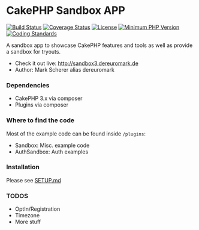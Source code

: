 # CakePHP Sandbox APP
[![Build Status](https://api.travis-ci.org/dereuromark/cakephp-sandbox.png?branch=3.0)](https://travis-ci.org/dereuromark/cakephp-sandbox)
[![Coverage Status](https://coveralls.io/repos/dereuromark/cakephp-sandbox/badge.svg?branch=3.0)](https://coveralls.io/r/dereuromark/cakephp-sandbox)
[![License](https://poser.pugx.org/dereuromark/cakephp-sandbox/license.svg)](https://packagist.org/packages/dereuromark/cakephp-sandbox)
[![Minimum PHP Version](http://img.shields.io/badge/php-%3E%3D%205.4-8892BF.svg)](https://php.net/)
[![Coding Standards](https://img.shields.io/badge/cs-PSR--2--R-yellow.svg)](https://github.com/php-fig-rectified/fig-rectified-standards)

A sandbox app to showcase CakePHP features and tools as well as provide a sandbox for tryouts.

* Check it out live: http://sandbox3.dereuromark.de
* Author: Mark Scherer alias dereuromark


### Dependencies

* CakePHP 3.x via composer
* Plugins via composer

### Where to find the code
Most of the example code can be found inside `/plugins`:
- Sandbox: Misc. example code
- AuthSandbox: Auth examples

### Installation

Please see [SETUP.md](/SETUP.md)

### TODOS

* OptIn/Registration
* Timezone
* More stuff
